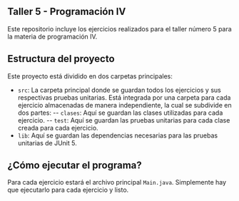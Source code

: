 ## Taller 5 - Programación IV
Este repositorio incluye los ejercicios realizados para el taller número 5 para la materia de programación IV.

## Estructura del proyecto

Este proyecto está dividido en dos carpetas principales:

- `src`: La carpeta principal donde se guardan todos los ejercicios y sus respectivas pruebas unitarias. Está integrada por una carpeta para cada ejercicio almacenadas de manera independiente, la cual se subdivide en dos partes:
-- `clases`: Aquí se guardan las clases utilizadas para cada ejercicio.
-- `test`: Aquí se guardan las pruebas unitarias para cada clase creada para cada ejercicio. 
- `lib`: Aquí se guardan las dependencias necesarias para las pruebas unitarias de JUnit 5.

## ¿Cómo ejecutar el programa?

Para cada ejercicio estará el archivo principal `Main.java`. Simplemente hay que ejecutarlo para cada ejercicio  y listo.
